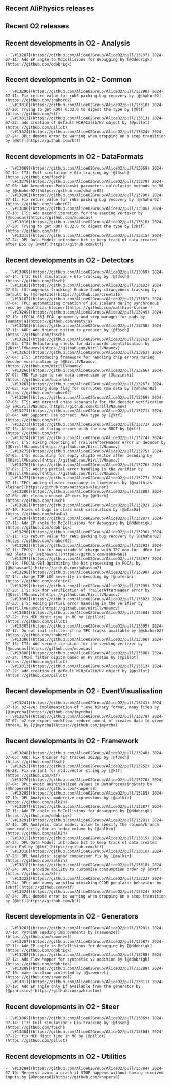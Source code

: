 ## Recent AliPhysics releases
## Recent O2 releases
## Recent developments in O2 - Analysis
	- [\#13287](https://github.com/AliceO2Group/AliceO2/pull/13287) 2024-07-11: Add EP angle to McCollisions for debugging by [@ddobrigk](https://github.com/ddobrigk)
## Recent developments in O2 - Common
	- [\#13290](https://github.com/AliceO2Group/AliceO2/pull/13290) 2024-07-11: Fix return value for rANS packing bug recovery by [@shahor02](https://github.com/shahor02)
	- [\#13310](https://github.com/AliceO2Group/AliceO2/pull/13310) 2024-07-20: Trying to get ROOT 6.32.0 to digest the type by [@ktf](https://github.com/ktf)
	- [\#13313](https://github.com/AliceO2Group/AliceO2/pull/13313) 2024-07-22: add creation of default MCH/Calib/HV object by [@pillot](https://github.com/pillot)
	- [\#13324](https://github.com/AliceO2Group/AliceO2/pull/13324) 2024-07-24: DPL: demote error to warning when dropping on a stop transition by [@ktf](https://github.com/ktf)
## Recent developments in O2 - DataFormats
	- [\#13069](https://github.com/AliceO2Group/AliceO2/pull/13069) 2024-07-14: IT3: Full simulation + Glo-tracking by [@f3sch](https://github.com/f3sch)
	- [\#13279](https://github.com/AliceO2Group/AliceO2/pull/13279) 2024-07-08: Add Armenteros-Podolanski parameters calculation methods to V0 by [@shahor02](https://github.com/shahor02)
	- [\#13290](https://github.com/AliceO2Group/AliceO2/pull/13290) 2024-07-11: Fix return value for rANS packing bug recovery by [@shahor02](https://github.com/shahor02)
	- [\#13306](https://github.com/AliceO2Group/AliceO2/pull/13306) 2024-07-18: ITS: Add second iteration for the seeding vertexer by [@mconcas](https://github.com/mconcas)
	- [\#13310](https://github.com/AliceO2Group/AliceO2/pull/13310) 2024-07-20: Trying to get ROOT 6.32.0 to digest the type by [@ktf](https://github.com/ktf)
	- [\#13315](https://github.com/AliceO2Group/AliceO2/pull/13315) 2024-07-24: DPL Data Model: introduce bit to keep track of data created after EoS by [@ktf](https://github.com/ktf)
## Recent developments in O2 - Detectors
	- [\#13069](https://github.com/AliceO2Group/AliceO2/pull/13069) 2024-07-14: IT3: Full simulation + Glo-tracking by [@f3sch](https://github.com/f3sch)
	- [\#13182](https://github.com/AliceO2Group/AliceO2/pull/13182) 2024-07-03: [Strangeness tracking] Enable 3body strangeness tracking by default by [@creetz16](https://github.com/creetz16)
	- [\#13187](https://github.com/AliceO2Group/AliceO2/pull/13187) 2024-07-04: TPC: automatizing creation of IDC scalers during synchronous reco by [@matthias-kleiner](https://github.com/matthias-kleiner)
	- [\#13249](https://github.com/AliceO2Group/AliceO2/pull/13249) 2024-07-10: [FOCAL-66] ECAL geoemetry and step manager for pads by [@amatyja](https://github.com/amatyja)
	- [\#13250](https://github.com/AliceO2Group/AliceO2/pull/13250) 2024-07-11: AOD: Add thinner option to producer by [@f3sch](https://github.com/f3sch)
	- [\#13262](https://github.com/AliceO2Group/AliceO2/pull/13262) 2024-07-03: ITS: Refactoring checks for data words identification by [@KirillVNaumov](https://github.com/KirillVNaumov)
	- [\#13263](https://github.com/AliceO2Group/AliceO2/pull/13263) 2024-07-04: ITS: Introducing framework for handling chip errors during decoder verification by [@KirillVNaumov](https://github.com/KirillVNaumov)
	- [\#13266](https://github.com/AliceO2Group/AliceO2/pull/13266) 2024-07-07: TRD Fix sim to raw data conversion by [@bazinski](https://github.com/bazinski)
	- [\#13267](https://github.com/AliceO2Group/AliceO2/pull/13267) 2024-07-02: Fix setting dump flag for corrupted raw data by [@shahor02](https://github.com/shahor02)
	- [\#13269](https://github.com/AliceO2Group/AliceO2/pull/13269) 2024-07-03: ITS: Add errored chips separately for the decoder verification by [@KirillVNaumov](https://github.com/KirillVNaumov)
	- [\#13271](https://github.com/AliceO2Group/AliceO2/pull/13271) 2024-07-04: ARM Support: use correct _MAX type by [@ktf](https://github.com/ktf)
	- [\#13273](https://github.com/AliceO2Group/AliceO2/pull/13273) 2024-07-15: Attempt at fixing errors with the new ROOT by [@ktf](https://github.com/ktf)
	- [\#13274](https://github.com/AliceO2Group/AliceO2/pull/13274) 2024-07-07: ITS: Fixing reporting of TrailerAfterHeader error in decoder by [@KirillVNaumov](https://github.com/KirillVNaumov)
	- [\#13275](https://github.com/AliceO2Group/AliceO2/pull/13275) 2024-07-05: ITS: Accounting for empty chipID vector after decoding by [@KirillVNaumov](https://github.com/KirillVNaumov)
	- [\#13276](https://github.com/AliceO2Group/AliceO2/pull/13276) 2024-07-07: ITS: Adding partial error handling in the verifier by [@KirillVNaumov](https://github.com/KirillVNaumov)
	- [\#13277](https://github.com/AliceO2Group/AliceO2/pull/13277) 2024-07-11: TPC: adding cluster occupancy to timeseries by [@matthias-kleiner](https://github.com/matthias-kleiner)
	- [\#13280](https://github.com/AliceO2Group/AliceO2/pull/13280) 2024-07-08: V0: cleanup unused AP cuts by [@f3sch](https://github.com/f3sch)
	- [\#13282](https://github.com/AliceO2Group/AliceO2/pull/13282) 2024-07-10: Fixes of bugs in class mask calculation by [@mfasDa](https://github.com/mfasDa)
	- [\#13287](https://github.com/AliceO2Group/AliceO2/pull/13287) 2024-07-11: Add EP angle to McCollisions for debugging by [@ddobrigk](https://github.com/ddobrigk)
	- [\#13290](https://github.com/AliceO2Group/AliceO2/pull/13290) 2024-07-11: Fix return value for rANS packing bug recovery by [@shahor02](https://github.com/shahor02)
	- [\#13292](https://github.com/AliceO2Group/AliceO2/pull/13292) 2024-07-11: TPCQC: fix for magnitude of charge with TPC mom for  dEdx for He3 plots by [@sbhawani](https://github.com/sbhawani)
	- [\#13297](https://github.com/AliceO2Group/AliceO2/pull/13297) 2024-07-19: [FOCAL-98] Optimizing the hit processing in FOCAL by [@hahassan7](https://github.com/hahassan7)
	- [\#13298](https://github.com/AliceO2Group/AliceO2/pull/13298) 2024-07-14: change TOF LOG severity in decoding by [@noferini](https://github.com/noferini)
	- [\#13299](https://github.com/AliceO2Group/AliceO2/pull/13299) 2024-07-23: ITS: Fix for verification of TrailerAfterHeader error by [@KirillVNaumov](https://github.com/KirillVNaumov)
	- [\#13302](https://github.com/AliceO2Group/AliceO2/pull/13302) 2024-07-23: ITS: Adding partial error handling in the verifier by [@KirillVNaumov](https://github.com/KirillVNaumov)
	- [\#13304](https://github.com/AliceO2Group/AliceO2/pull/13304) 2024-07-22: fix MCH digit time in MC by [@pillot](https://github.com/pillot)
	- [\#13305](https://github.com/AliceO2Group/AliceO2/pull/13305) 2024-07-17: Do not init refitter if no TPC tracks available by [@shahor02](https://github.com/shahor02)
	- [\#13306](https://github.com/AliceO2Group/AliceO2/pull/13306) 2024-07-18: ITS: Add second iteration for the seeding vertexer by [@mconcas](https://github.com/mconcas)
	- [\#13308](https://github.com/AliceO2Group/AliceO2/pull/13308) 2024-07-24: [MCH] filter digits based on HV status by [@pillot](https://github.com/pillot)
	- [\#13313](https://github.com/AliceO2Group/AliceO2/pull/13313) 2024-07-22: add creation of default MCH/Calib/HV object by [@pillot](https://github.com/pillot)
## Recent developments in O2 - EventVisualisation
	- [\#13241](https://github.com/AliceO2Group/AliceO2/pull/13241) 2024-07-10: o2-eve: implementation of *.eve binary format, many fixes by [@jmyrcha](https://github.com/jmyrcha)
	- [\#13278](https://github.com/AliceO2Group/AliceO2/pull/13278) 2024-07-07: o2-eve-export-workflow: reduce amount of created data to given thresh… by [@jmyrcha](https://github.com/jmyrcha)
## Recent developments in O2 - Framework
	- [\#13248](https://github.com/AliceO2Group/AliceO2/pull/13248) 2024-07-05: AOD: Fix thinner for tracked 2023pp by [@f3sch](https://github.com/f3sch)
	- [\#13252](https://github.com/AliceO2Group/AliceO2/pull/13252) 2024-06-28: Fix variant for std::vector string by [@ktf](https://github.com/ktf)
	- [\#13270](https://github.com/AliceO2Group/AliceO2/pull/13270) 2024-07-04: DPL: Avoid uninitialized values in DataProcessingStats by [@knopers8](https://github.com/knopers8)
	- [\#13285](https://github.com/AliceO2Group/AliceO2/pull/13285) 2024-07-19: DPL Analysis: modernize expressions by [@aalkin](https://github.com/aalkin)
	- [\#13287](https://github.com/AliceO2Group/AliceO2/pull/13287) 2024-07-11: Add EP angle to McCollisions for debugging by [@ddobrigk](https://github.com/ddobrigk)
	- [\#13291](https://github.com/AliceO2Group/AliceO2/pull/13291) 2024-07-15: DPL Analysis: data model: allow to specify the column/branch name explicitly for an index column by [@aalkin](https://github.com/aalkin)
	- [\#13315](https://github.com/AliceO2Group/AliceO2/pull/13315) 2024-07-24: DPL Data Model: introduce bit to keep track of data created after EoS by [@ktf](https://github.com/ktf)
	- [\#13316](https://github.com/AliceO2Group/AliceO2/pull/13316) 2024-07-23: DPL Analysis: signed comparison fix by [@aalkin](https://github.com/aalkin)
	- [\#13318](https://github.com/AliceO2Group/AliceO2/pull/13318) 2024-07-24: DPL: provide ability to customise consumption order by [@ktf](https://github.com/ktf)
	- [\#13322](https://github.com/AliceO2Group/AliceO2/pull/13322) 2024-07-24: DPL: add dummy workflow mimicking CCDB populator behaviour by [@ktf](https://github.com/ktf)
	- [\#13324](https://github.com/AliceO2Group/AliceO2/pull/13324) 2024-07-24: DPL: demote error to warning when dropping on a stop transition by [@ktf](https://github.com/ktf)
## Recent developments in O2 - Generators
	- [\#13281](https://github.com/AliceO2Group/AliceO2/pull/13281) 2024-07-10: Pythia8 seeding improvements by [@sawenzel](https://github.com/sawenzel)
	- [\#13287](https://github.com/AliceO2Group/AliceO2/pull/13287) 2024-07-11: Add EP angle to McCollisions for debugging by [@ddobrigk](https://github.com/ddobrigk)
	- [\#13288](https://github.com/AliceO2Group/AliceO2/pull/13288) 2024-07-12: Add Flow Mapper for synthetic v2 addition by [@ddobrigk](https://github.com/ddobrigk)
	- [\#13289](https://github.com/AliceO2Group/AliceO2/pull/13289) 2024-07-10: make function protected by [@sawenzel](https://github.com/sawenzel)
	- [\#13311](https://github.com/AliceO2Group/AliceO2/pull/13311) 2024-07-19: Add EP angle only if available from the generator by [@pzhristov](https://github.com/pzhristov)
## Recent developments in O2 - Steer
	- [\#13069](https://github.com/AliceO2Group/AliceO2/pull/13069) 2024-07-14: IT3: Full simulation + Glo-tracking by [@f3sch](https://github.com/f3sch)
	- [\#13304](https://github.com/AliceO2Group/AliceO2/pull/13304) 2024-07-22: fix MCH digit time in MC by [@pillot](https://github.com/pillot)
## Recent developments in O2 - Utilities
	- [\#13284](https://github.com/AliceO2Group/AliceO2/pull/13284) 2024-07-10: Mergers: avoid a crash if STOP happens without having received inputs by [@knopers8](https://github.com/knopers8)
